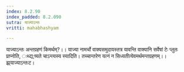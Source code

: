 ```yaml
---
index: 8.2.90
index_padded: 8.2.090
sutra: याज्याऽन्तः
vritti: mahabhashyam

---
```

 याज्याऽन्तः अन्तग्रहणं किमर्थम्?।। याज्या नामर्चो वाक्यसमुदायस्तत्र यावन्ति वाक्यानि सर्वेषां टेः प्लुतः प्राप्नोति, ःथ्द्य;ष्यते चाऽन्त्यस्य स्यादिति। तच्चान्तरेण यत्नं न सिध्यतीत्येवमर्थमन्तग्रहणम्।। झ्र्याज्याऽन्तःट। 